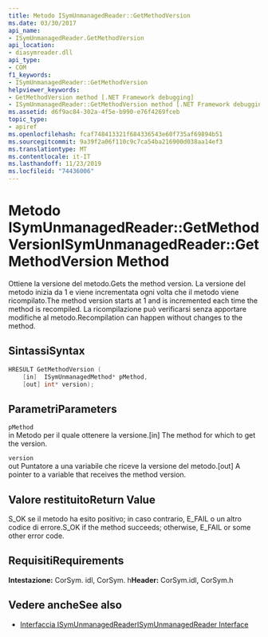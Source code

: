 ```yaml
---
title: Metodo ISymUnmanagedReader::GetMethodVersion
ms.date: 03/30/2017
api_name:
- ISymUnmanagedReader.GetMethodVersion
api_location:
- diasymreader.dll
api_type:
- COM
f1_keywords:
- ISymUnmanagedReader::GetMethodVersion
helpviewer_keywords:
- GetMethodVersion method [.NET Framework debugging]
- ISymUnmanagedReader::GetMethodVersion method [.NET Framework debugging]
ms.assetid: d6f9ac84-302a-4f5e-b990-e76f4269fceb
topic_type:
- apiref
ms.openlocfilehash: fcaf748413321f684336543e60f735af69894b51
ms.sourcegitcommit: 9a39f2a06f110c9c7ca54ba216900d038aa14ef3
ms.translationtype: MT
ms.contentlocale: it-IT
ms.lasthandoff: 11/23/2019
ms.locfileid: "74436006"
---
```

# <a name="isymunmanagedreadergetmethodversion-method"></a><span data-ttu-id="418f5-102">Metodo ISymUnmanagedReader::GetMethodVersion</span><span class="sxs-lookup"><span data-stu-id="418f5-102">ISymUnmanagedReader::GetMethodVersion Method</span></span>
<span data-ttu-id="418f5-103">Ottiene la versione del metodo.</span><span class="sxs-lookup"><span data-stu-id="418f5-103">Gets the method version.</span></span> <span data-ttu-id="418f5-104">La versione del metodo inizia da 1 e viene incrementata ogni volta che il metodo viene ricompilato.</span><span class="sxs-lookup"><span data-stu-id="418f5-104">The method version starts at 1 and is incremented each time the method is recompiled.</span></span> <span data-ttu-id="418f5-105">La ricompilazione può verificarsi senza apportare modifiche al metodo.</span><span class="sxs-lookup"><span data-stu-id="418f5-105">Recompilation can happen without changes to the method.</span></span>  
  
## <a name="syntax"></a><span data-ttu-id="418f5-106">Sintassi</span><span class="sxs-lookup"><span data-stu-id="418f5-106">Syntax</span></span>  
  
```cpp  
HRESULT GetMethodVersion (  
    [in]  ISymUnmanagedMethod* pMethod,  
    [out] int* version);  
```  
  
## <a name="parameters"></a><span data-ttu-id="418f5-107">Parametri</span><span class="sxs-lookup"><span data-stu-id="418f5-107">Parameters</span></span>  
 `pMethod`  
 <span data-ttu-id="418f5-108">in Metodo per il quale ottenere la versione.</span><span class="sxs-lookup"><span data-stu-id="418f5-108">[in] The method for which to get the version.</span></span>  
  
 `version`  
 <span data-ttu-id="418f5-109">out Puntatore a una variabile che riceve la versione del metodo.</span><span class="sxs-lookup"><span data-stu-id="418f5-109">[out] A pointer to a variable that receives the method version.</span></span>  
  
## <a name="return-value"></a><span data-ttu-id="418f5-110">Valore restituito</span><span class="sxs-lookup"><span data-stu-id="418f5-110">Return Value</span></span>  
 <span data-ttu-id="418f5-111">S_OK se il metodo ha esito positivo; in caso contrario, E_FAIL o un altro codice di errore.</span><span class="sxs-lookup"><span data-stu-id="418f5-111">S_OK if the method succeeds; otherwise, E_FAIL or some other error code.</span></span>  
  
## <a name="requirements"></a><span data-ttu-id="418f5-112">Requisiti</span><span class="sxs-lookup"><span data-stu-id="418f5-112">Requirements</span></span>  
 <span data-ttu-id="418f5-113">**Intestazione:** CorSym. idl, CorSym. h</span><span class="sxs-lookup"><span data-stu-id="418f5-113">**Header:** CorSym.idl, CorSym.h</span></span>  
  
## <a name="see-also"></a><span data-ttu-id="418f5-114">Vedere anche</span><span class="sxs-lookup"><span data-stu-id="418f5-114">See also</span></span>

- [<span data-ttu-id="418f5-115">Interfaccia ISymUnmanagedReader</span><span class="sxs-lookup"><span data-stu-id="418f5-115">ISymUnmanagedReader Interface</span></span>](../../../../docs/framework/unmanaged-api/diagnostics/isymunmanagedreader-interface.md)
